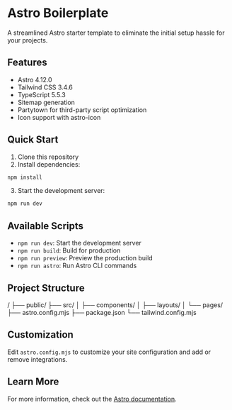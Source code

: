 # Astro Boilerplate

A streamlined Astro starter template to eliminate the initial setup hassle for your projects.

## Features

- Astro 4.12.0
- Tailwind CSS 3.4.6
- TypeScript 5.5.3
- Sitemap generation
- Partytown for third-party script optimization
- Icon support with astro-icon

## Quick Start

1. Clone this repository
2. Install dependencies:

```sh
npm install
```

3. Start the development server:

```sh
npm run dev
```

## Available Scripts

- `npm run dev`: Start the development server
- `npm run build`: Build for production
- `npm run preview`: Preview the production build
- `npm run astro`: Run Astro CLI commands

## Project Structure


/
├── public/
├── src/
│   ├── components/
│   ├── layouts/
│   └── pages/
├── astro.config.mjs
├── package.json
└── tailwind.config.mjs


## Customization

Edit `astro.config.mjs` to customize your site configuration and add or remove integrations.

## Learn More

For more information, check out the [Astro documentation](https://docs.astro.build).
